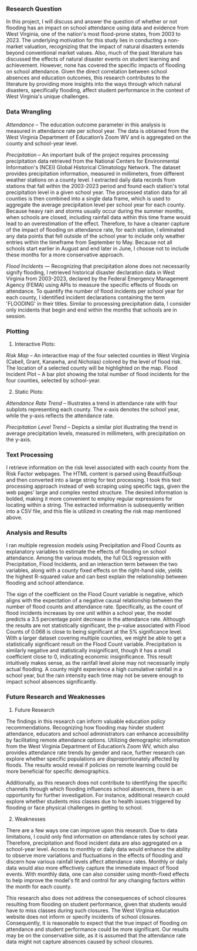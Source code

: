 ### Research Question
 In this project, I will discuss and answer the question of whether or not flooding has an impact on school attendance using data and evidence from West Virginia, one of the nation's most flood-prone states, from 2003 to 2023. The underlying motivation for this study lies in conducting a non-market valuation, recognizing that the impact of natural disasters extends beyond conventional market values. Also, much of the past literature has discussed the effects of natural disaster events on student learning and achievement. However, none has covered the specific impacts of flooding on school attendance. Given the direct correlation between school absences and education outcomes, this research contributes to the literature by providing more insights into the ways through which natural disasters, specifically flooding, affect student performance in the context of West Virginia's unique challenges. 
 
### Data Wrangling
*Attendance* – The education outcome parameter in this analysis is measured in attendance rate per school year. The data is obtained from the West Virginia Department of Education’s Zoom WV and is aggregated on the county and school-year level. 
  
*Precipitation* – An important bulk of the project requires processing precipitation data retrieved from the National Centers for Environmental Information's (NCEI) Global Historical Climatology Network. The dataset provides precipitation information, measured in millimeters, from different weather stations on a county level. I extracted daily data records from stations that fall within the 2003-2023 period and found each station's total precipitation level in a given school year. The processed station data for all counties is then combined into a single data frame, which is used to aggregate the average precipitation level per school year for each county. Because heavy rain and storms usually occur during the summer months, when schools are closed, including rainfall data within this time frame would lead to an overestimation of the effect. Therefore, to have a cleaner capture of the impact of flooding on attendance rate, for each station, I eliminated any data points that fell outside of the school year to include only weather entries within the timeframe from September to May. Because not all schools start earlier in August and end later in June, I choose not to include these months for a more conservative approach. 
  
*Flood Incidents* — Recognizing that precipitation alone does not necessarily signify flooding, I retrieved historical disaster declaration data in West Virginia from 2003-2023, declared by the Federal Emergency Management Agency (FEMA) using APIs to measure the specific effects of floods on attendance. To quantify the number of flood incidents per school year for each county, I identified incident declarations containing the term 'FLOODING' in their titles. Similar to processing precipitation data, I consider only incidents that begin and end within the months that schools are in session. 

### Plotting

  1. Interactive Plots:
  
*Risk Map* – An interactive map of the four selected counties in West Virginia (Cabell, Grant, Kanawha, and Nicholas) colored by the level of flood risk. The location of a selected county will be highlighted on the map.
Flood Incident Plot – A bar plot showing the total number of flood incidents for the four counties, selected by school-year.

  2. Static Plots:
  
*Attendance Rate Trend* – Illustrates a trend in attendance rate with four subplots representing each county. The x-axis denotes the school year, while the y-axis reflects the attendance rate.

*Precipitation Level Trend* – Depicts a similar plot illustrating the trend in average precipitation levels, measured in millimeters, with precipitation on the y-axis. 
  
### Text Processing

I retrieve information on the risk level associated with each county from the Risk Factor webpages. The HTML content is parsed using BeautifulSoup and then converted into a large string for text processing. I took this text processing approach instead of web scraping using specific tags, given the web pages' large and complex nested structure. The desired information is bolded, making it more convenient to employ regular expressions for locating within a string. The extracted information is subsequently written into a CSV file, and this file is utilized in creating the risk map mentioned above. 

### Analysis and Results
I ran multiple regression models using Precipitation and Flood Counts as explanatory variables to estimate the effects of flooding on school attendance. Among the various models, the full OLS regression with Precipitation, Flood Incidents, and an interaction term between the two variables, along with a county fixed effects on the right-hand side, yields the highest R-squared value and can best explain the relationship between flooding and school attendance. 

The sign of the coefficient on the Flood Count variable is negative, which aligns with the expectation of a negative causal relationship between the number of flood counts and attendance rate. Specifically, as the count of flood incidents increases by one unit within a school year, the model predicts a 3.5 percentage point decrease in the attendance rate. Although the results are not statistically significant, the p-value associated with Flood Counts of 0.068 is close to being significant at the 5% significance level. With a larger dataset covering multiple counties, we might be able to get a statistically significant result on the Flood Count variable. Precipitation is similarly negative and statistically insignificant, though it has a small coefficient close to 0, indicating economic insignificance. This result intuitively makes sense, as the rainfall level alone may not necessarily imply actual flooding. A county might experience a high cumulative rainfall in a school year, but the rain intensity each time may not be severe enough to impact school absences significantly. 

### Future Research and Weaknesses
  1. Future Research

The findings in this research can inform valuable education policy recommendations. Recognizing how flooding may hinder student attendance, educators and school administrators can enhance accessibility by facilitating remote attendance options. Utilizing demographic information from the West Virginia Department of Education’s Zoom WV, which also provides attendance rate trends by gender and race, further research can explore whether specific populations are disproportionately affected by floods. The results would reveal if policies on remote learning could be more beneficial for specific demographics. 
  
Additionally, as this research does not contribute to identifying the specific channels through which flooding influences school absences, there is an opportunity for further investigation. For instance, additional research could explore whether students miss classes due to health issues triggered by flooding or face physical challenges in getting to school.

  2. Weaknesses
  
There are a few ways one can improve upon this research. Due to data limitations, I could only find information on attendance rates by school year. Therefore, precipitation and flood incident data are also aggregated on a school-year level. Access to monthly or daily data would enhance the ability to observe more variations and fluctuations in the effects of flooding and discern how various rainfall levels affect attendance rates. Monthly or daily data would also more effectively capture the immediate impact of flood events. With monthly data, one can also consider using month-fixed effects to help improve the model's fit and control for any changing factors within the month for each county. 

This research also does not address the consequences of school closures resulting from flooding on student performance, given that students would have to miss classes during such closures. The West Virginia education website does not inform or specify incidents of school closures. Consequently, it is reasonable to expect that the true impact of flooding on attendance and student performance could be more significant. Our results may be on the conservative side, as it is assumed that the attendance rate data might not capture absences caused by school closures.
